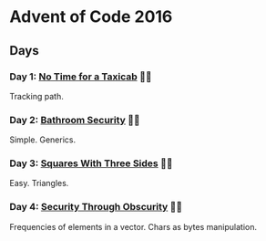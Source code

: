 # Advent of Code 2016

## Days

### Day 1: [No Time for a Taxicab](day01/README.md) 🌟🌟

Tracking path.

### Day 2: [Bathroom Security](day02/README.md) 🌟🌟

Simple. Generics.

### Day 3: [Squares With Three Sides](day03/README.md) 🌟🌟

Easy. Triangles.

### Day 4: [Security Through Obscurity](day04/README.md) 🌟🌟

Frequencies of elements in a vector. Chars as bytes manipulation.